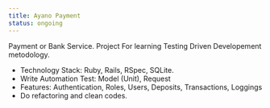```yaml
---
title: Ayano Payment
status: ongoing
---
```

Payment or Bank Service. Project For learning Testing Driven Developement metodology. 
- Technology Stack: Ruby, Rails, RSpec, SQLite.
- Write Automation Test: Model (Unit), Request
- Features: Authentication, Roles, Users, Deposits, Transactions, Loggings
- Do refactoring and clean codes. 


